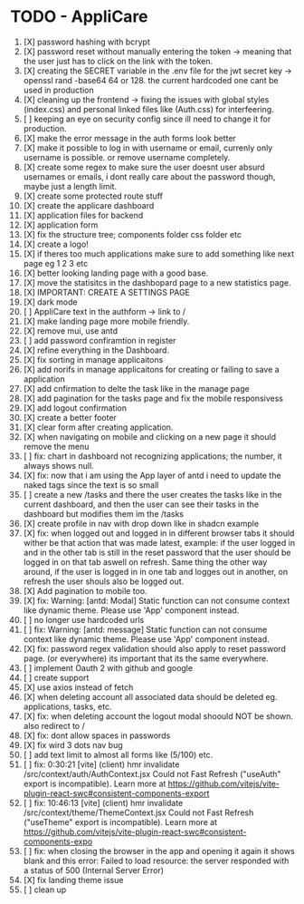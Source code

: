 # TODO - AppliCare

1. [X] password hashing with bcrypt
2. [X] password reset without manually entering the token -> meaning that the user just has to click on the link with the token.
3. [X] creating the SECRET variable in the .env file for the jwt secret key -> openssl rand -base64 64 or 128. the current hardcoded one cant be used in production
4. [X] cleaning up the frontend -> fixing the issues with global styles (index.css) and personal linked files like (Auth.css) for interfeering.
5. [ ] keeping an eye on security config since ill need to change it for production.
6. [X] make the error message in the auth forms look better
7. [X] make it possible to log in with username or email, currenly only username is possible. or remove username completely.
8. [X] create some regex to make sure the user doesnt user absurd usernames or emails, i dont really care about the password though, maybe just a length limit.
9. [X] create some protected route stuff
1. [X] create the applicare dashboard
1. [X] application files for backend
1. [X] application form
1. [X] fix the structure tree; components folder css folder etc
1. [X] create a logo!
1. [X] if theres too much applications make sure to add something like next page eg 1 2 3 etc
1. [X] better looking landing page with a good base.
1. [X] move the statisitcs in the dashbopard page to a new statistics page.
1. [X] IMPORTANT: CREATE A SETTINGS PAGE
1. [X] dark mode
2. [ ] AppliCare text in the authform -> link to /
2. [X] make landing page more mobile friendly.
2. [X] remove mui, use antd
2. [ ] add password confiramtion in register
2. [X] refine everything in the Dashboard.
2. [X] fix sorting in manage applicaitons
2. [X] add norifs in manage applicaitons for creating or failing to save a application
2. [X] add cnfirmation to delte the task like in the manage page
2. [X] add pagination for the tasks page and fix the mobile responsivess
2. [X] add logout confirmation
3. [X] create a better footer
3. [X] clear form after creating application.
3. [X] when navigating on mobile and clicking on a new page it should remove the menu
3. [ ] fix: chart in dashboard not recognizing applications; the number, it always shows null.
3. [X] fix: now that i am using the App layer of antd i need to update the naked tags since the text is so small
3. [ ] create a new /tasks and there the user creates the tasks like in the current dashboard, and then the user can see their tasks in the dashboard but modifies them im the /tasks
3. [X] create profile in nav with drop down like in shadcn example
3. [X] fix: when logged out and logged in in different browser tabs it should wither be that action that was made latest, example: if the user logged in and in the other tab is still in the reset password that the user should be logged in on that tab aswell on refresh. Same thing the other way around, if the user is logged in in one tab and logges out in another, on refresh the user shouls also be logged out.
3. [X] Add pagination to mobile too.
3. [X] fix: Warning: [antd: Modal] Static function can not consume context like dynamic theme. Please use 'App' component instead.
4. [ ] no longer use hardcoded urls
4. [ ] fix: Warning: [antd: message] Static function can not consume context like dynamic theme. Please use 'App' component instead.
4. [X] fix: password regex validation should also apply to reset password page. (or everywhere) its important that its the same everywhere.
4. [ ] implement Oauth 2 with github and google
4. [ ] create support
4. [X] use axios instead of fetch
4. [X] when deleting account all associated data should be deleted eg. applications, tasks, etc.
4. [X] fix: when deleting account the logout modal shoould NOT be shown. also redirect to /
4. [X] fix: dont allow spaces in passwords
4. [X] fix wird 3 dots nav bug
5. [ ] add text limit to almost all forms like (5/100) etc.
5. [ ] fix: 0:30:21 [vite] (client) hmr invalidate /src/context/auth/AuthContext.jsx Could not Fast Refresh ("useAuth" export is incompatible). Learn more at https://github.com/vitejs/vite-plugin-react-swc#consistent-components-export
5. [ ] fix: 10:46:13 [vite] (client) hmr invalidate /src/context/theme/ThemeContext.jsx Could not Fast Refresh ("useTheme" export is incompatible). Learn more at https://github.com/vitejs/vite-plugin-react-swc#consistent-components-expo
5. [ ] fix: when closing the browser in the app and opening it again it shows blank and this error: Failed to load resource: the server responded with a status of 500 (Internal Server Error)
5. [X] fix landing theme issue
5. [ ] clean up

